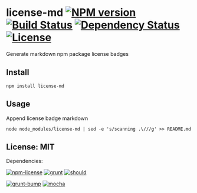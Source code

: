 # license-md [![NPM version](https://badge.fury.io/js/license-md.png?branch=master)](https://npmjs.org/package/license-md) [![Build Status](https://travis-ci.org/angleman/license-md.png?branch=master)](https://travis-ci.org/angleman/license-md) [![Dependency Status](https://gemnasium.com/angleman/license-md.png?branch=master)](https://gemnasium.com/angleman/license-md) [![License](http://badgr.co/use/MIT.png?bg=%234ed50e)](http://opensource.org/licenses/MIT)

Generate markdown npm package license badges


## Install

```
npm install license-md
```

## Usage

Append license badge markdown

```
node node_modules/license-md | sed -e 's/scanning .\///g' >> README.md
```


## License: MIT

Dependencies:

[![npm-license](http://badgr.co/bsd/npm-license.png?bg=%234ed50e)](http://github.com/AceMetrix/license-checker)
[![grunt](http://badgr.co/mit/grunt.png?bg=%234ed50e)](https://github.com/gruntjs/grunt)
[![should](http://badgr.co/mit*/should.png?bg=%234ed50e)](https://github.com/visionmedia/should.js)

[![grunt-bump](http://badgr.co/unknown/grunt-bump.png?bg=%23FFCE63)](https://github.com/vojtajina/grunt-bump) [![mocha](http://badgr.co/unknown/mocha.png?bg=%23FFCE63)](https://github.com/visionmedia/mocha)